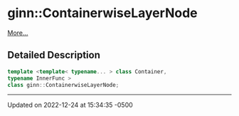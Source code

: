 # ginn::ContainerwiseLayerNode


 [More...](#detailed-description)

## Detailed Description

```cpp
template <template< typename... > class Container,
typename InnerFunc >
class ginn::ContainerwiseLayerNode;
```

-------------------------------

Updated on 2022-12-24 at 15:34:35 -0500